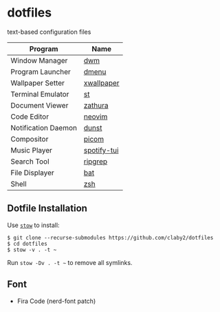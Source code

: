 # dotfiles

text-based configuration files

| Program             | Name                                                    |
| ------------------- | ------------------------------------------------------- |
| Window Manager      | [dwm](https://github.com/claby2/dwm)                    |
| Program Launcher    | [dmenu](https://tools.suckless.org/dmenu/)              |
| Wallpaper Setter    | [xwallpaper](https://github.com/stoeckmann/xwallpaper)  |
| Terminal Emulator   | [st](https://github.com/claby2/st)                      |
| Document Viewer     | [zathura](https://pwmt.org/projects/zathura/)           |
| Code Editor         | [neovim](https://github.com/neovim/neovim)              |
| Notification Daemon | [dunst](https://github.com/dunst-project/dunst)         |
| Compositor          | [picom](https://github.com/yshui/picom)                 |
| Music Player        | [spotify-tui](https://github.com/Rigellute/spotify-tui) |
| Search Tool         | [ripgrep](https://github.com/BurntSushi/ripgrep)        |
| File Displayer      | [bat](https://github.com/sharkdp/bat)                   |
| Shell               | [zsh](https://wiki.archlinux.org/index.php/Zsh)         |

## Dotfile Installation

Use [`stow`](https://www.gnu.org/software/stow/) to install:

    $ git clone --recurse-submodules https://github.com/claby2/dotfiles
    $ cd dotfiles
    $ stow -v . -t ~

Run `stow -Dv . -t ~` to remove all symlinks.

## Font

- Fira Code (nerd-font patch)

